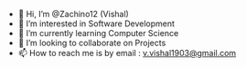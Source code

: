 - 👋 Hi, I’m @Zachino12 (Vishal)
- 👀 I’m interested in Software Development
- 🌱 I’m currently learning Computer Science
- 💞️ I’m looking to collaborate on Projects
- 📫 How to reach me is by email : v.vishal1903@gmail.com

<!---
Zachino12/Zachino12 is a ✨ special ✨ repository because its `README.md` (this file) appears on your GitHub profile.
You can click the Preview link to take a look at your changes.
--->
